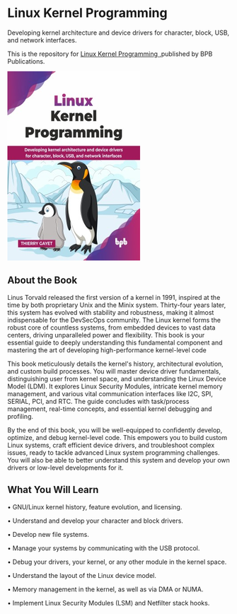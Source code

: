 # Linux Kernel Programming

Developing kernel architecture and device drivers for character, block, USB, and network interfaces.

This is the repository for [Linux Kernel Programming
](https://bpbonline.com/products/linux-kernel-programming?_pos=1&_sid=264b66bcf&_ss=r&variant=44667943878856),published by BPB Publications.

<img src="9789365897364.jpg">

## About the Book
Linus Torvald released the first version of a kernel in 1991, inspired at the time by both proprietary Unix and the Minix system. Thirty-four years later, this system has evolved with stability and robustness, making it almost indispensable for the DevSecOps community. The Linux kernel forms the robust core of countless systems, from embedded devices to vast data centers, driving unparalleled power and flexibility. This book is your essential guide to deeply understanding this fundamental component and mastering the art of developing high-performance kernel-level code

This book meticulously details the kernel's history, architectural evolution, and custom build processes. You will master device driver fundamentals, distinguishing user from kernel space, and understanding the Linux Device Model (LDM). It explores Linux Security Modules, intricate kernel memory management, and various vital communication interfaces like I2C, SPI, SERIAL, PCI, and RTC. The guide concludes with task/process management, real-time concepts, and essential kernel debugging and profiling.

By the end of this book, you will be well-equipped to confidently develop, optimize, and debug kernel-level code. This empowers you to build custom Linux systems, craft efficient device drivers, and troubleshoot complex issues, ready to tackle advanced Linux system programming challenges. You will also be able to better understand this system and develop your own drivers or low-level developments for it.

## What You Will Learn
• GNU/Linux kernel history, feature evolution, and licensing.

• Understand and develop your character and block drivers.

• Develop new file systems.

• Manage your systems by communicating with the USB protocol.

• Debug your drivers, your kernel, or any other module in the kernel space.

• Understand the layout of the Linux device model.

• Memory management in the kernel, as well as via DMA or NUMA.

• Implement Linux Security Modules (LSM) and Netfilter stack hooks.

